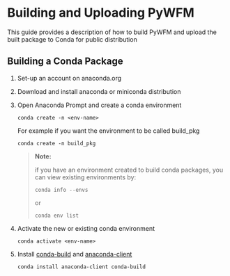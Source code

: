 # Building and Uploading PyWFM

This guide provides a description of how to build PyWFM and upload the built package to Conda for public distribution

## Building a Conda Package

1. Set-up an account on anaconda.org
2. Download and install anaconda or miniconda distribution
3. Open Anaconda Prompt and create a conda environment

   ```
   conda create -n <env-name>
   ```

   For example if you want the environment to be called build_pkg

   ```
   conda create -n build_pkg
   ```

   > **Note:**
   >
   > if you have an environment created to build conda packages, you can view existing environments by:
   >
   > ```
   > conda info --envs
   > ```
   >
   > or
   >
   > ```
   > conda env list
   > ```

4. Activate the new or existing conda environment

   ```
   conda activate <env-name>
   ```

5. Install [conda-build](https://docs.conda.io/projects/conda-build/en/stable/) and [anaconda-client](https://docs.anaconda.com/free/anacondaorg/user-guide/getting-started-with-anaconda-client/)

   ```
   conda install anaconda-client conda-build
   ```
